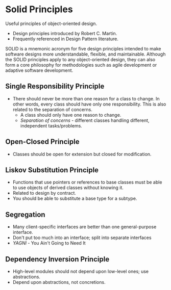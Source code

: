 # Solid Principles

Useful principles of object-oriented design.

- Design principles introduced by Robert C. Martin.
- Frequently referenced in Design Pattern literature.

SOLID is a mnemonic acronym for five design principles intended to make software designs more understandable, flexible, and maintainable.
Although the SOLID principles apply to any object-oriented design, they can also form a core philosophy for methodologies such as agile development or adaptive software development.

## Single Responsibility Principle

- There should never be more than one reason for a class to change. In other words, every class should have only one responsibility. This is also related to the separation of concerns.
  - A class should only have one reason to change.
  - _Separation of concerns_ - different classes handling different, independent tasks/problems.

## Open-Closed Principle

- Classes should be open for extension but closed for modification.

## Liskov Substitution Principle

- Functions that use pointers or references to base classes must be able to use objects of derived classes without knowing it.
- Related to design by contract.
- You should be able to substitute a base type for a subtype.

## Segregation

- Many client-specific interfaces are better than one general-purpose interface.
- Don't put too much into an interface; split into separate interfaces
- _YAGNI_ - You Ain't Going to Need It

## Dependency Inversion Principle

- High-level modules should not depend upon low-level ones; use abstractions.
- Depend upon abstractions, not concretions.
